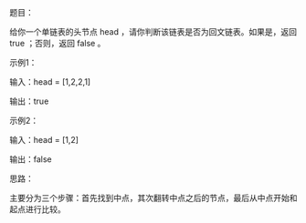 题目：

给你一个单链表的头节点 head ，请你判断该链表是否为回文链表。如果是，返回 true ；否则，返回 false 。

示例1：

输入：head = [1,2,2,1]

输出：true

示例2：

输入：head = [1,2]

输出：false

思路：

主要分为三个步骤：首先找到中点，其次翻转中点之后的节点，最后从中点开始和起点进行比较。
